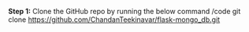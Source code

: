 **Step 1:** Clone the GitHub repo by running the below command
/code git clone https://github.com/ChandanTeekinavar/flask-mongo_db.git
